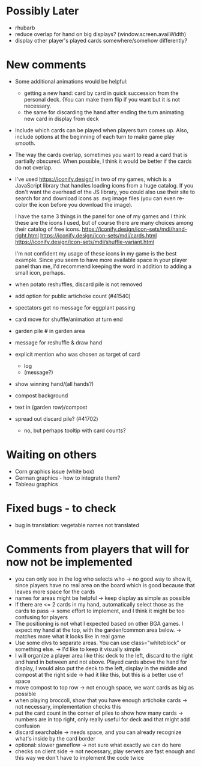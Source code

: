 Possibly Later
===
- rhubarb
- reduce overlap for hand on big displays? (window.screen.availWidth)
- display other player's played cards somewhere/somehow differently?

New comments
===
- Some additional animations would be helpful:
  - getting a new hand: card by card in quick succession from the
    personal deck. (You can make them flip if you want but it is not
    necessary.
  - the same for discarding the hand after ending the turn animating
    new card in display from deck
- Include which cards can be played when players turn comes up. Also,
  include options at the beginning of each turn to make game play
  smooth.
- The way the cards overlap, sometimes you want to read a card that is
  partially obscured. When possible, I think it would be better if the
  cards do not overlap.
- I've used https://iconify.design/ in two of my games, which is a
  JavaScript library that handles loading icons from a huge
  catalog. If you don't want the overhead of the JS library, you could
  also use their site to search for and download icons as .svg image
  files (you can even re-color the icon before you download the
  image).

  I have the same 3 things in the panel for one of my games and I
  think these are the icons I used, but of course there are many
  choices among their catalog of free icons.
  https://iconify.design/icon-sets/mdi/hand-right.html
  https://iconify.design/icon-sets/mdi/cards.html
  https://iconify.design/icon-sets/mdi/shuffle-variant.html

  I'm not confident my usage of these icons in my game is the best
  example. Since you seem to have more available space in your player
  panel than me, I'd recommend keeping the word in addition to adding
  a small icon, perhaps.
- when potato reshuffles, discard pile is not removed
- add option for public artichoke count (#41540)
- spectators get no message for eggplant passing
- card move for shuffle/animation at turn end
- garden pile # in garden area
- message for reshuffle & draw hand
- explicit mention who was chosen as target of card
  - log
  - (message?)
- show winning hand/(all hands?)
- compost background
- text in (garden row)/compost
- spread out discard pile? (#41702)
  - no, but perhaps tooltip with card counts?

Waiting on others
===
- Corn graphics issue (white box)
- German graphics - how to integrate them?
- Tableau graphics

Fixed bugs - to check
===
+ bug in translation: vegetable names not translated

Comments from players that will for now not be implemented
===
- you can only see in the log who selects who
  -> no good way to show it, since players have no real area on the board
     which is good because that leaves more space for the cards
- names for areas might be helpful
  -> keep display as simple as possible
- If there are <= 2 cards in my hand, automatically select those as
  the cards to pass
  -> some effort to implement, and I think it might be too confusing for players
- The positioning is not what I expected based on other BGA games. I
  expect my hand at the top, with the garden/common area below.
  -> matches more what it looks like in real game
- Use some divs to separate areas. You can use class="whiteblock" or
  something else.
  -> I'd like to keep it visually simple
- I will organize a player area like this: deck to the left, discard
  to the right and hand in between and not above. Played cards above
  the hand for display, I would also put the deck to the left, display
  in the middle and compost at the right side
  -> had it like this, but this is a better use of space
- move compost to top row -> not enough space, we want cards as big as possible
- when playing broccoli, show that you have enough artichoke cards
  -> not necessary, implementation checks this
- put the card count in the corner of piles to show how many cards
  -> numbers are in top right, only really useful for deck and that might add confusion
- discard searchable
  -> needs space, and you can already recognize what's inside by the card border
- optional: slower gameflow
  -> not sure what exactly we can do here
- checks on client side
  -> not necessary, play servers are fast enough and this way we don't
     have to implement the code twice
